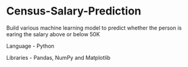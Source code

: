 # Census-Salary-Prediction
Build various machine learning model to predict whether the person is earing the salary above or below 50K

Language - Python

Libraries - Pandas, NumPy and Matplotlib
